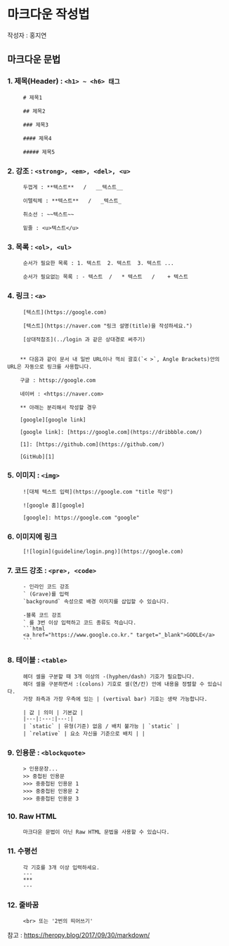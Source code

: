 # 마크다운 작성법
작성자 : 홍지연

## 마크다운 문법

### 1. 제목(Header) : ```<h1> ~ <h6> 태그``` 
```
     # 제목1

     ## 제목2

     ### 제목3

     #### 제목4

     ##### 제목5
```

### 2. 강조 : ```<strong>, <em>, <del>, <u>```
```
     두껍게 : **텍스트**   /   __텍스트__

     이텔릭체 : **텍스트**   /   _텍스트_

     취소선 : ~~텍스트~~

     밑줄 : <u>텍스트</u>
```

### 3. 목록 : ```<ol>, <ul>```
```
     순서가 필요한 목록 : 1. 텍스트  2. 텍스트  3. 텍스트 ...

     순서가 필요없는 목록 : - 텍스트  /   * 텍스트   /    + 텍스트
```

### 4. 링크 : ```<a>```
```
     [텍스트](https://google.com)

     [텍스트](https://naver.com "링크 설명(title)을 작성하세요.")

     [상대적참조](../login 과 같은 상대경로 써주기)


    ** 다음과 같이 문서 내 일반 URL이나 꺽쇠 괄호(`< >`, Angle Brackets)안의 URL은 자동으로 링크를 사용합니다.

    구글 : httsp://google.com

    네이버 : <https://naver.com>

    ** 아래는 분리해서 작성할 경우

    [google][google link]

    [google link]: [https://google.com](https://dribbble.com/)

    [1]: [https://github.com](https://github.com/)

    [GitHub][1]
```

### 5. 이미지 : ```<img>```
```
     ![대체 텍스트 입력](https://google.com "title 작성")

     ![google 홈][google]

     [google]: https://google.com "google"
```

### 6. 이미지에 링크
```
     [![login](guideline/login.png)](https://google.com)
```

### 7. 코드 강조 : ```<pre>, <code>```
```
     - 인라인 코드 강조
     ` (Grave)를 입력
     `background` 속성으로 배경 이미지를 삽입할 수 있습니다.

     -블록 코드 강조
     ` 를 3번 이상 입력하고 코드 종류도 적습니다.
     ```html
     <a href="https://www.google.co.kr." target="_blank">GOOLE</a>
     ```
```

### 8. 테이블 : ```<table>```
```
     헤더 셀을 구분할 때 3개 이상의 -(hyphen/dash) 기호가 필요합니다.
     헤더 셀을 구분하면서 :(colons) 기호로 셀(연/칸) 안에 내용을 정렬할 수 있습니다.
     가장 좌측과 가장 우측에 있는 | (vertival bar) 기호는 생략 가능합니다.

     | 값 | 의미 | 기본값 |
     |---|:---:|---:|
     | `static` | 유형(기준) 없음 / 배치 불가능 | `static` |
     | `relative` | 요소 자신을 기준으로 배치 | |
```

### 9. 인용문 : ```<blockquote>```
```
     > 인용문장...
     >> 중첩된 인용문
     >>> 중중첩된 인용문 1
     >>> 중중첩된 인용문 2
     >>> 중중첩된 인용문 3
```

### 10. Raw HTML
```
     마크다운 문법이 아닌 Raw HTML 문법을 사용할 수 있습니다.
```

### 11. 수평선
```     
     각 기호를 3개 이상 입력하세요.
     ---
     ***
     ---
```

### 12. 줄바꿈
```
     <br> 또는 '2번의 띄어쓰기'
```

참고 : <https://heropy.blog/2017/09/30/markdown/>
